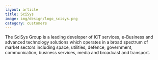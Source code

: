 ```yaml
---
layout: article
title: SciSys
image: img/design/logo_scisys.png
category: customers
---
```


The SciSys Group is a leading developer of ICT services, e-Business
and advanced technology solutions which operates in a broad spectrum
of market sectors including space, utilities, defence, government,
communication, business services, media and broadcast and transport.

